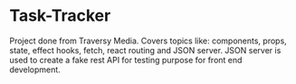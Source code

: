 # Task-Tracker
Project done from Traversy Media. Covers topics like: components, props, state, effect hooks, fetch, react routing and JSON server.
JSON server is used to create a fake rest API for testing purpose for front end development.
